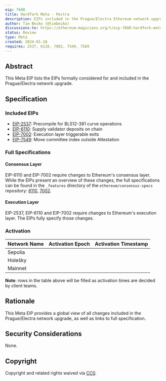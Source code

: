 ```yaml
---
eip: 7600
title: Hardfork Meta - Pectra
description: EIPs included in the Prague/Electra Ethereum network upgrade.
author: Tim Beiko (@timbeiko)
discussions-to: https://ethereum-magicians.org/t/eip-7600-hardfork-meta-prague-electra/18205
status: Review
type: Meta
created: 2024-01-18
requires: 2537, 6110, 7002, 7549, 7569
---
```


## Abstract

This Meta EIP lists the EIPs formally considered for and included in the Prague/Electra network upgrade. 

## Specification

### Included EIPs 

* [EIP-2537](./eip-2537.md): Precompile for BLS12-381 curve operations
* [EIP-6110](./eip-6110.md): Supply validator deposits on chain
* [EIP-7002](./eip-7002.md): Execution layer triggerable exits
* [EIP-7549](./eip-7549.md): Move committee index outside Attestation

### Full Specifications 

#### Consensus Layer

EIP-6110 and EIP-7002 require changes to Ethereum's consensus layer. While the EIPs present an overview of these changes, the full specifications can be found in the `_features` directory of the `ethereum/consensus-specs` repository: [6110](https://github.com/ethereum/consensus-specs/blob/19edc2d1ec9d17dd2e84d4ed727ebf6451abb1b9/specs/_features/eip6110), [7002](https://github.com/ethereum/consensus-specs/blob/19edc2d1ec9d17dd2e84d4ed727ebf6451abb1b9/specs/_features/eip7002).

#### Execution Layer

EIP-2537, EIP-6110 and EIP-7002 require changes to Ethereum's execution layer. The EIPs fully specify those changes. 

### Activation 

| Network Name     | Activation Epoch | Activation Timestamp |
|------------------|------------------|----------------------|
| Sepolia          |                  |                      |
| Holešky          |                  |                      |
| Mainnet          |                  |                      |

**Note**: rows in the table above will be filled as activation times are decided by client teams. 

## Rationale

This Meta EIP provides a global view of all changes included in the Prague/Electra network upgrade, as well as links to full specification. 

## Security Considerations

None.

## Copyright

Copyright and related rights waived via [CC0](../LICENSE.md).
